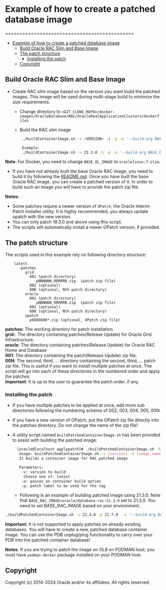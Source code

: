 # Example of how to create a patched database image

=============================================

- [Example of how to create a patched database image](#example-of-how-to-create-a-patched-database-image)
  - [Build Oracle RAC Slim and Base Image](#build-oracle-rac-slim-and-base-image)
  - [The patch structure](#the-patch-structure)
    - [Installing the patch](#installing-the-patch)
  - [Copyright](#copyright)

## Build Oracle RAC Slim and Base Image

- Create RAC slim image based on the version you want build the patched images. This image will be used during multi-stage build to minimize the size requirements.
  - Change directory to `<GIT_CLONE_REPO>/docker-images/OracleDatabase/RAC/OracleRealApplicationClusters/dockerfiles`
  - Build the RAC slim image

    ```bash
     ./buildContainerImage.sh -v <VERSION> -i -p -o '--build-arg BASE_OL_IMAGE=oraclelinux:8 --build-arg SLIMMING=true'

     Example:
     ./buildContainerImage.sh -v 21.3.0 -i -p -o '--build-arg BASE_OL_IMAGE=oraclelinux:8 --build-arg SLIMMING=true'
    ```

**Note**: For Docker, you need to change `BASE_OL_IMAGE` to `oraclelinux:7-slim`.

- If you have not already built the base Oracle RAC image, you need to build it by following the [README.md](../../../OracleRealApplicationClusters/README.md). Once you have built the  base Oracle RAC image, you can create a patched version of it. In order to build such an image you will have to provide the patch zip file.

**Notes:**

- Some patches require a newer version of `OPatch`, the Oracle Interim Patch Installer utility. It is highly recommended, you always update opatch with the new version.
- You can only patch 19.3.0 and above using this script.
- The scripts will automatically install a newer OPatch version, if provided.

## The patch structure

The scripts used in this example rely on following directory structure:

```text
    latest 
       patches
         grid
           001 (patch directory)
              pNNNNNN_RRRRRR.zip  (patch zip file)
           002 (optional)
           00N (optional, Nth patch directory)
         oracle 
           001 (patch directory)
              pNNNNNN_RRRRRR.zip  (patch zip file)
           002 (optional)
           00N (optional, Nth patch directory)
         opatch
           p6880880*.zip (optional, OPatch zip file)
```

**patches:** The working directory for patch installation.  
**grid:**: The directory containing patches(Release Update) for Oracle Grid Infrastructure.  
**oracle**: The directory containing patches(Release Update) for Oracle RAC Home and Database  
**001**: The directory containing the patch(Release Update) zip file.  
**00N**: The second, third, ... directory containing the second, third, ... patch zip file.
This is useful if you want to install multiple patches at once. The script will go into each of these directories in the numbered order and apply the patches.  
**Important**: It is up to the user to guarantee the patch order, if any.

### Installing the patch

- If you have multiple patches to be applied at once, add more sub directories following the numbering scheme of 002, 003, 004, 005, 00N.
- If you have a new version of OPatch, put the OPatch zip file directly into the patches directory. Do not change the name of the zip file!
- A utility script named `buildPatchedContainerImage.sh` has been provided to assist with building the patched image:

   ```bash
     [oracle@localhost applypatch]# ./buildPatchedContainerImage.sh -h
      Usage: buildPatchedContainerImage.sh -v [version] -t [image_name:tag] -p [patch version] [-o] [container build option]
      It builds a container image for RAC patched image

      Parameters:
       -v: version to build
        Choose one of: latest
       -o: passes on container build option
       -p: patch label to be used for the tag
   ```

  - Following is an example of building patched image using 21.3.0. Note that `BASE_RAC_IMAGE=oracle/database-rac:21.3.0` set to 21.3.0. You need to set BASE_RAC_IMAGE based on your environment.

 ```bash
 ./buildPatchedContainerImage.sh -v 21.3.0 -p 21.7.0  -o '--build-arg BASE_RAC_IMAGE=localhost/oracle/database-rac:21.3.0 --build-arg RAC_SLIM_IMAGE=localhost/oracle/database-rac:21.3.0-slim'
 ```

**Important:** It is not supported to apply patches on already existing databases. You will have to create a new, patched database container image. You can use the PDB unplug/plug functionality to carry over your PDB into the patched container database!

**Notes**: If you are trying to patch the image on OL8 on PODMAN host, you must have `podman-docker` package installed on your PODMAN host.

## Copyright

Copyright (c) 2014-2024 Oracle and/or its affiliates. All rights reserved.
